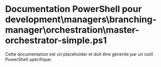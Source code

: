 # Documentation PowerShell pour development\managers\branching-manager\orchestration\master-orchestrator-simple.ps1

Cette documentation est un placeholder et doit être générée par un outil PowerShell spécifique.
